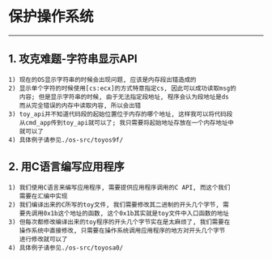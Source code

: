# **保护操作系统** #
***


## **1. 攻克难题-字符串显示API** ##
    1) 现在的OS显示字符串的时候会出现问题, 应该是内存段出错造成的
    2) 显示单个字符的时候使用[cs:ecx]的方式特意指定cs, 因此可以成功读取msg的
       内容; 但是显示字符串的时候, 由于无法指定段地址, 程序会认为段地址是ds
       而从完全错误的内存中读取内容, 所以会出错
    3) toy_api并不知道代码段的起始位置位于内存的哪个地址, 这样我可以将代码段
       从cmd_app传到toy_api就可以了; 我只需要将起始地址存放在一个内存地址中
       就可以了
    4) 具体例子请参见./os-src/toyos9f/



## **2. 用C语言编写应用程序** ##
    1) 我们使用C语言来编写应用程序, 需要提供应用程序调用的C API, 而这个我们
       需要在汇编中实现
    2) 我们编译出来的C所写的toy文件, 我们需要修改其二进制的开头几个字节, 需
       要先调用0x1b这个地址的函数, 这个0x1b其实就是toy文件中入口函数的地址
    3) 但每次都修改编译出来的toy程序的开头几个字节实在是太麻烦了, 我们需要在
       操作系统中直接修改, 只需要在操作系统调用应用程序的地方对开头几个字节
       进行修改就可以了
    4) 具体例子请参见./os-src/toyosa0/
